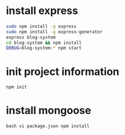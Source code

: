 # install express
```bash
sudo npm install -g express
sudo npm install -g express-generator
express blog-system
cd blog-system && npm install
DEBUG=blog-system:* npm start
```

# init project information
```bash
npm init
```

# install mongoose
``bash
vi package.json
npm install
``